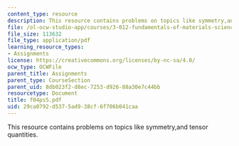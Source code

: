 ```yaml
---
content_type: resource
description: This resource contains problems on topics like symmetry,and tensor quantities.
file: /ol-ocw-studio-app/courses/3-012-fundamentals-of-materials-science-fall-2005/29ca0792d5375ad938cf6f706b041caa_f04ps5.pdf
file_size: 113632
file_type: application/pdf
learning_resource_types:
- Assignments
license: https://creativecommons.org/licenses/by-nc-sa/4.0/
ocw_type: OCWFile
parent_title: Assignments
parent_type: CourseSection
parent_uid: 8db023f2-d8ec-7253-d926-88a30e7c44bb
resourcetype: Document
title: f04ps5.pdf
uid: 29ca0792-d537-5ad9-38cf-6f706b041caa
---
```

This resource contains problems on topics like symmetry,and tensor quantities.